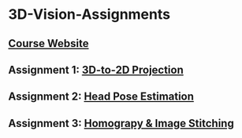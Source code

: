 # 3D-Vision-Assignments
## [Course Website](https://sites.google.com/view/nsysu-dvlab/courses/3d-vision-2022)
## Assignment 1: [3D-to-2D Projection](https://sites.google.com/view/nsysu-dvlab/courses/3d-vision-2022/assignment-1)
## Assignment 2: [Head Pose Estimation](https://sites.google.com/view/nsysu-dvlab/courses/3d-vision-2022/assignment-2)
## Assignment 3: [Homograpy & Image Stitching](https://sites.google.com/view/nsysu-dvlab/courses/3d-vision-2022/assignment-3)

